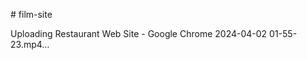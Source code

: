 #   f i l m - s i t e 

 



Uploading Restaurant Web Site - Google Chrome 2024-04-02 01-55-23.mp4…


 

